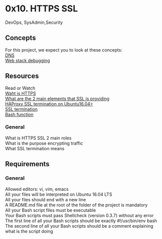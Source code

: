 <h1>0x10. HTTPS SSL</h1>
DevOps, SysAdmin,Security
<h2>Concepts</h2>
For this project, we expect you to look at these concepts:<br>
<a href="https://intranet.alxswe.com/concepts/12">DNS</a><br>
<a href="https://intranet.alxswe.com/concepts/68">Web stack debugging</a><br>
<h2>Resources</h2>
Read or Watch<br>
<a href="https://www.instantssl.com/http-vs-https">Waht is HTTPS</a><br>
<a href="https://www.sslshopper.com/why-ssl-the-purpose-of-using-ssl-certificates.html">
What are the 2 main elements that SSL is providing</a><br>
<a href="https://docs.ionos.com/cloud/">HAProxy SSL termination on Ubuntu16.04></a><br>
<a href="https://en.wikipedia.org/wiki/TLS_termination_proxy">SSL termination</a><br>
<a href="https://tldp.org/LDP/abs/html/complexfunct.html">Bash function</a><br>
<h3>General</h3>
<p>
What is HTTPS SSL 2 main roles<br>
What is the purpose encrypting traffic<br>
What SSL termination means<br>
</p>
<h2>Requirements</h2>
<h3>General</h3>
<p>
Allowed editors: vi, vim, emacs<br>
All your files will be interpreted on Ubuntu 16.04 LTS<br>
All your files should end with a new line<br>
A README.md file at the root of the folder of the project is mandatory<br>
All your Bash script files must be executable<br>
Your Bash scripts must pass Shellcheck (version 0.3.7) without any error<br>
The first line of all your Bash scripts should be exactly #!/usr/bin/env bash<br>
The second line of all your Bash scripts should be a comment explaining what is the script doing<br>
</p>
